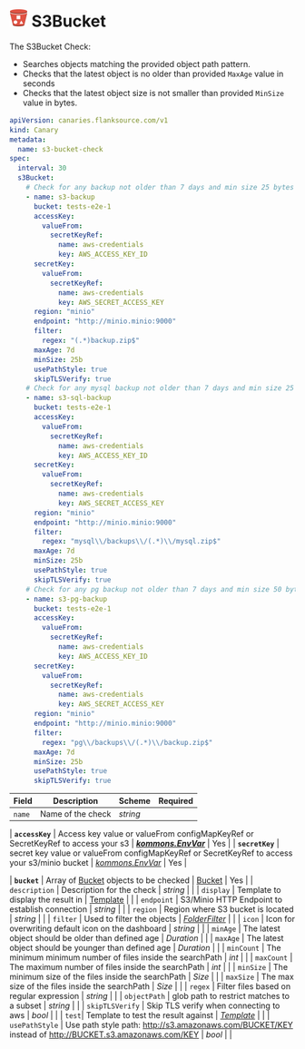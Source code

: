 # <img src='https://raw.githubusercontent.com/flanksource/flanksource-ui/main/src/icons/s3Bucket.svg' style='height: 32px'/> S3Bucket

The S3Bucket Check:

* Searches objects matching the provided object path pattern.
* Checks that the latest object is no older than provided `MaxAge` value in seconds
* Checks that the latest object size is not smaller than provided `MinSize` value in bytes.

```yaml
apiVersion: canaries.flanksource.com/v1
kind: Canary
metadata:
  name: s3-bucket-check
spec:
  interval: 30
  s3Bucket:
    # Check for any backup not older than 7 days and min size 25 bytes
    - name: s3-backup
      bucket: tests-e2e-1
      accessKey:
        valueFrom:
          secretKeyRef:
            name: aws-credentials
            key: AWS_ACCESS_KEY_ID
      secretKey:
        valueFrom:
          secretKeyRef:
            name: aws-credentials
            key: AWS_SECRET_ACCESS_KEY
      region: "minio"
      endpoint: "http://minio.minio:9000"
      filter:
        regex: "(.*)backup.zip$"
      maxAge: 7d
      minSize: 25b
      usePathStyle: true
      skipTLSVerify: true
    # Check for any mysql backup not older than 7 days and min size 25 bytes
    - name: s3-sql-backup
      bucket: tests-e2e-1
      accessKey:
        valueFrom:
          secretKeyRef:
            name: aws-credentials
            key: AWS_ACCESS_KEY_ID
      secretKey:
        valueFrom:
          secretKeyRef:
            name: aws-credentials
            key: AWS_SECRET_ACCESS_KEY
      region: "minio"
      endpoint: "http://minio.minio:9000"
      filter:
        regex: "mysql\\/backups\\/(.*)\\/mysql.zip$"
      maxAge: 7d
      minSize: 25b
      usePathStyle: true
      skipTLSVerify: true
    # Check for any pg backup not older than 7 days and min size 50 bytes
    - name: s3-pg-backup
      bucket: tests-e2e-1
      accessKey:
        valueFrom:
          secretKeyRef:
            name: aws-credentials
            key: AWS_ACCESS_KEY_ID
      secretKey:
        valueFrom:
          secretKeyRef:
            name: aws-credentials
            key: AWS_SECRET_ACCESS_KEY
      region: "minio"
      endpoint: "http://minio.minio:9000"
      filter:
        regex: "pg\\/backups\\/(.*)\\/backup.zip$"
      maxAge: 7d
      minSize: 25b
      usePathStyle: true
      skipTLSVerify: true

```

| Field | Description | Scheme | Required |
| ----- | ----------- | ------ | -------- |
| `name` | Name of the check | *string* |  |

| **`accessKey`** | Access key value or valueFrom configMapKeyRef or SecretKeyRef to access your s3 | [***kommons.EnvVar***](https://pkg.go.dev/github.com/flanksource/kommons#EnvVar) | Yes |
| **`secretKey`** | secret key value or valueFrom configMapKeyRef or SecretKeyRef to access your s3/minio bucket | [*kommons.EnvVar*](https://pkg.go.dev/github.com/flanksource/kommons#EnvVar) | Yes |

| **`bucket`** | Array of [Bucket](#bucket) objects to be checked | [Bucket](#bucket) | Yes |
| `description` | Description for the check | *string* |  |
| `display` | Template to display the result in | [Template](../concepts/templating.md) |  |
| `endpoint` | S3/Minio HTTP Endpoint to establish connection | *string* |  |
| `region` | Region where S3 bucket is located | *string* |  |
| `filter` | Used to filter the objects  | [*FolderFilter*](#folderfilter) |  |
| `icon` | Icon for overwriting default icon on the dashboard | *string* |  |
| `minAge` | The latest object should be older than defined age | *Duration* |  |
| `maxAge` | The latest object should be younger than defined age | *Duration* |  |
| `minCount` | The minimum minimum number of files inside the searchPath | *int* |  |
| `maxCount` | The maximum number of files inside the searchPath | *int* |  |
| `minSize` | The minimum size of the files inside the searchPath | *Size* |  |
| `maxSize` | The max size of the files inside the searchPath | *Size* |  |
| `regex` | Filter files based on regular expression  | *string* |  |
| `objectPath` | glob path to restrict matches to a subset | *string* |  |
| `skipTLSVerify` | Skip TLS verify when connecting to aws | *bool* |  |
| `test`| Template to test the result against | [*Template*](../concepts/templating.md) |  |
| `usePathStyle` | Use path style path: <http://s3.amazonaws.com/BUCKET/KEY> instead of <http://BUCKET.s3.amazonaws.com/KEY> | *bool* |  |
